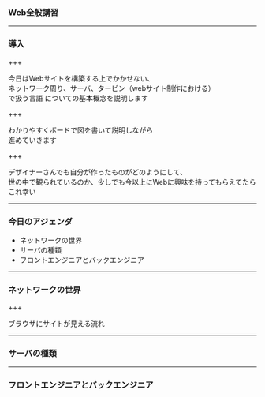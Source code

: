 ### Web全般講習

---

### 導入

+++

今日はWebサイトを構築する上でかかせない、<br>
ネットワーク周り、サーバ、タービン（webサイト制作における）<br>で扱う言語
についての基本概念を説明します

+++

わかりやすくボードで図を書いて説明しながら<br>
進めていきます

+++

デザイナーさんでも自分が作ったものがどのようにして、<br>
世の中で観られているのか、少しでも今以上にWebに興味を持ってもらえてたら<br>
これ幸い

---

### 今日のアジェンダ

- ネットワークの世界
- サーバの種類
- フロントエンジニアとバックエンジニア

---

### ネットワークの世界

+++

ブラウザにサイトが見える流れ

---


### サーバの種類


---


### フロントエンジニアとバックエンジニア


